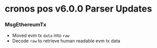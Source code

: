 # cronos pos v6.0.0 Parser Updates

### MsgEthereumTx

- Moved evm tx `data` into `raw`
- Decode `raw` to retrieve human readable evm tx data